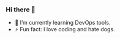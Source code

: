 ### Hi there 👋
- 🌱 I’m currently learning DevOps tools.
- ⚡ Fun fact: I love coding and hate dogs.
<!--
**muskan399/muskan399** is a ✨ _special_ ✨ repository because its `README.md` (this file) appears on your GitHub profile.

Here are some ideas to get you started:



- 👯 I’m looking to collaborate on ...
- 🤔 I’m looking for help with ...
- 💬 Ask me about ...
- 📫 How to reach me: ...
- 😄 Pronouns: ...

-->

